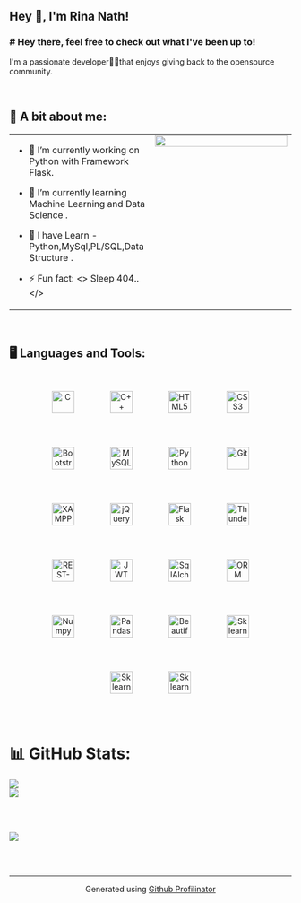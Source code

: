 ## Hey 👋, I'm Rina Nath!  
  



### # Hey there, feel free to check out what I've been up to!  
I'm a passionate developer👩‍💻that enjoys giving back to the opensource community.   
  

<br/>  


## 🙋 A bit about me:
<table><tr><td valign="top" width="50%">

- 🔭 I’m currently working on
Python with Framework Flask.  
  

- 🌱 I’m currently learning Machine Learning and Data Science .
  

- 📝 I have Learn -Python,MySql,PL/SQL,Data Structure . 
  

- ⚡ Fun fact: <> Sleep 404..</>  


</td><td valign="top" width="50%">

<div align="center">
<img src="https://mir-s3-cdn-cf.behance.net/project_modules/max_1200/26895d107278107.5fa33954de50f.gif" align="center" style="width: 100%" />
</div>  


</td></tr></table>  

<br/>  

<!-- ## 🌎 Reach Me:
<div style="padding: 25px 0;">
<a href="https://www.linkedin.com/in/rina-nath-0b134a261
/" style="padding: 8px; width: 40px; height: 40px;">
        <img src="https://cdn-icons-png.flaticon.com/512/174/174857.png" alt="Connect on Linkedin" width="24" height="24">
    </a>
</div> -->


## 🖥️ Languages and Tools:  
<div align="center">  
<a href="https://www.cprogramming.com/" target="_blank"><img style="margin: 30px" src="https://profilinator.rishav.dev/skills-assets/c-original.svg" alt="C" height="40" /></a>
<a href="https://www.cplusplus.com/" target="_blank"><img style="margin: 30px" src="https://profilinator.rishav.dev/skills-assets/cplusplus-original.svg" alt="C++" height="40" /></a>  
<a href="https://en.wikipedia.org/wiki/HTML5" target="_blank"><img style="margin: 30px" src="https://profilinator.rishav.dev/skills-assets/html5-original-wordmark.svg" alt="HTML5" height="40" /></a>
<a href="https://www.w3schools.com/css/" target="_blank"><img style="margin: 30px" src="https://profilinator.rishav.dev/skills-assets/css3-original-wordmark.svg" alt="CSS3" height="40" /></a> 
<a href="https://getbootstrap.com/docs/3.4/javascript/" target="_blank"><img style="margin: 30px" src="https://profilinator.rishav.dev/skills-assets/bootstrap-plain.svg" alt="Bootstrap" height="40" /></a>  
<a href="https://www.mysql.com/" target="_blank"><img style="margin: 30px" src="https://www.vectorlogo.zone/logos/mysql/mysql-ar21.png" alt="MySQL" height="40" /></a>   
<a href="https://www.python.org/" target="_blank"><img style="margin: 30px" src="https://profilinator.rishav.dev/skills-assets/python-original.svg" alt="Python" height="40" /></a>  
<a href="https://github.com/" target="_blank"><img style="margin: 30px" src="https://profilinator.rishav.dev/skills-assets/git-scm-icon.svg" alt="Git" height="40" /></a>    
<a href="https://www.apachefriends.org/" target="_blank"><img style="margin: 30px" src="https://profilinator.rishav.dev/skills-assets/xampp.png" alt="XAMPP" height="40" /></a>  
<a href="https://jquery.com/" target="_blank"><img style="margin: 30px" src="https://profilinator.rishav.dev/skills-assets/jquery.png" alt="jQuery" height="40" /></a> 
<a href="https://flask.palletsprojects.com/" target="_blank"><img style="margin: 30px" src="https://user-images.githubusercontent.com/125151906/220073302-61e5bb1b-d55e-453f-9c1e-3cd0bd64e4f2.png" alt="Flask" height="40" /></a>
<a href="/" target="_blank"><img style="margin:30px" src="https://www.katk.dev/static/86f2f48b9b0dd900b4892f49f4bbab81/e4f06/logo.png" alt="Thunder client" height="40" /></a>
<a href="https://www.restapitutorial.com/" target="_blank"><img style="margin: 30px" src="https://www.digital-loggers.com/images/rest.png" alt="REST-Api" height="40" /></a>
<a href="https://jwt.io/" target="_blank"><img style="margin: 30px" src="https://www.liblogo.com/img-logo/jw6371j02b-jwt-logo-jwt-io-json-web-token-download-logo-icon-png-svg.png" alt="JWT" height="40" /></a>
<a href="/" target="_blank"><img style="margin: 30px" src="https://www.linuxjournal.com/sites/default/files/styles/360_250/public/nodeimage/story/sqlalchemy.jpg?itok=BZAG1c3k" alt="SqlAlchemy" height="40" /></a>  
<a href="/" target="_blank"><img style="margin: 30px" src="https://thumbs.dreamstime.com/b/orm-online-reputation-management-acronym-speach-bubble-vector-illustration-136690626.jpg" alt="ORM" height="40" /></a>
<a href="/" target="_blank"><img style="margin: 30px" src="https://upload.wikimedia.org/wikipedia/commons/thumb/3/31/NumPy_logo_2020.svg/2560px-NumPy_logo_2020.svg.png" alt="Numpy" height="40" /></a>
<a href="/" target="_blank"><img style="margin: 30px" src="https://erx.vn/Images/Content/F/download%20(1).png" alt="Pandas" height="40" /></a>
<a href="/" target="_blank"><img style="margin: 30px" src="https://cdn.analyticsvidhya.com/wp-content/uploads/2021/04/56856232112.png" alt="BeautifulSoup" height="40" /></a>  
<a href="/" target="_blank"><img style="margin: 30px" src="https://upload.wikimedia.org/wikipedia/commons/thumb/0/05/Scikit_learn_logo_small.svg/1280px-Scikit_learn_logo_small.svg.png" alt="Sklearn" height="40" /></a>
<a href="/" target="_blank"><img style="margin: 30px" src="https://upload.wikimedia.org/wikipedia/commons/thumb/3/38/Jupyter_logo.svg/1200px-Jupyter_logo.svg.png" alt="Sklearn" height="40" /></a>
<a href="/" target="_blank"><img style="margin: 30px" src="https://static.wikia.nocookie.net/logopedia/images/d/d8/Colab.png/revision/latest?cb=20201019223838" alt="Sklearn" height="40" /></a>
 
</div>  

<br/>  

# 📊 GitHub Stats:

<!-- ![](https://github-readme-stats.vercel.app/api?username=RinaProg&theme=radical&hide_border=false&include_all_commits=false&count_private=false)<br/> -->
![](https://github-readme-streak-stats.herokuapp.com/?user=RinaProg&theme=radical&hide_border=false)<br/>
![](https://github-readme-stats.vercel.app/api/top-langs/?username=RinaProg&theme=radical&hide_border=false&include_all_commits=false&count_private=false&layout=compact)

<br/>  

<br/>  

<!-- ![](https://komarev.com/ghpvc/?username=RinaProg&&style=flat-square)   -->
[![](https://visitcount.itsvg.in/api?id=RinaProg&icon=1&color=0)](https://visitcount.itsvg.in)

<br/>

<br />

----
<div align="center">Generated using <a href="https://profilinator.rishav.dev/" target="_blank">Github Profilinator</a></div>
